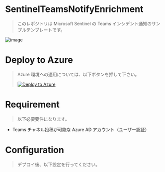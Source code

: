 # SentinelTeamsNotifyEnrichment
> このレポジトリは Microsoft Sentinel の Teams インシデント通知のサンプルテンプレートです。<p>

![image](https://github.com/hisashin0728/SentinelTeamsNotifyEnrichment/assets/55295601/70bcbc7f-6b33-4425-a0c8-7c563c7e72dd)

# Deploy to Azure
> Azure 環境への適用については、以下ボタンを押して下さい。<p>
[![Deploy to Azure](https://aka.ms/deploytoazurebutton)](https://portal.azure.com/#create/Microsoft.Template/uri/https%3A%2F%2Fraw.githubusercontent.com%2Fhisashin0728%2FSentinelTeamsNotifyEnrichment%2Fmain%2FtemplateTeams.json)

# Requirement
> 以下必要要件になります。<p>

- Teams チャネル投稿が可能な Azure AD アカウント（ユーザー認証）

# Configuration
> デプロイ後、以下設定を行ってください。
>
